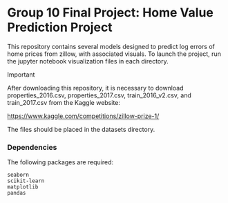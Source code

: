 # Group 10 Final Project: Home Value Prediction Project
This repository contains several models designed to predict log errors of home prices from zillow, with associated visuals. To launch the project, run the jupyter notebook visualization files in each directory.

> [!IMPORTANT]
> After downloading this repository, it is necessary to download properties_2016.csv, properties_2017.csv, train_2016_v2.csv, and train_2017.csv from the Kaggle website:
>
> https://www.kaggle.com/competitions/zillow-prize-1/
>
> The files should be placed in the datasets directory.

### Dependencies

The following packages are required:
```
seaborn
scikit-learn
matplotlib
pandas
```
